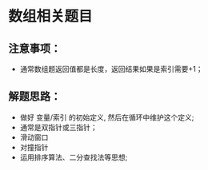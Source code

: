 # 数组相关题目

## 注意事项：
- 通常数组题返回值都是长度，返回结果如果是索引需要+1；

## 解题思路：
- 做好 变量/索引 的初始定义, 然后在循环中维护这个定义;
- 通常是双指针或三指针；
- 滑动窗口
- 对撞指针
- 运用排序算法、二分查找法等思想;

